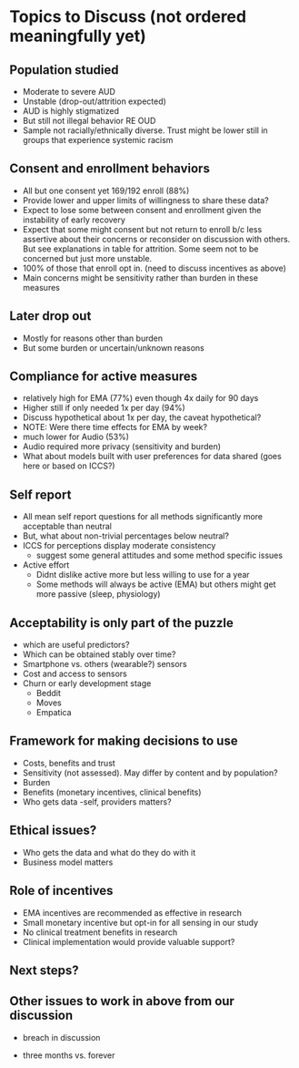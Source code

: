 
# Topics to Discuss (not ordered meaningfully yet)


## Population studied


* Moderate to severe AUD
* Unstable (drop-out/attrition expected)
* AUD is highly stigmatized
* But still not illegal behavior RE OUD
* Sample not racially/ethnically diverse.  Trust might be lower still in groups that experience systemic racism


## Consent and enrollment behaviors

* All but one consent yet 169/192 enroll (88%)
* Provide lower and upper limits of willingness to share these data?
* Expect to lose some between consent and enrollment given the instability of early recovery
* Expect that some might consent but not return to enroll b/c less assertive about their concerns or reconsider on discussion with others.  But see explanations in table for attrition.  Some seem not to be concerned but just more unstable.
* 100% of those that enroll opt in. (need to discuss incentives as above)
* Main concerns might be sensitivity rather than burden in these measures

## Later drop out

* Mostly for reasons other than burden
* But some burden or uncertain/unknown reasons

## Compliance for active measures

* relatively high for EMA (77%) even though 4x daily for 90 days
* Higher still if only needed 1x per day (94%)
* Discuss hypothetical about 1x per day, the caveat hypothetical?
* NOTE: Were there time effects for EMA by week?
* much lower for Audio (53%)
* Audio required more privacy (sensitivity and burden)
* What about models built with user preferences for data shared (goes here or based on ICCS?)


## Self report

* All mean self report questions for all methods significantly more acceptable than neutral
* But, what about non-trivial percentages below neutral?
* ICCS for perceptions display moderate consistency
	* suggest some general attitudes and some method specific issues
* Active effort
	* Didnt dislike active more but less willing to use for a year
	* Some methods will always be active (EMA) but others might get more passive (sleep, physiology)


## Acceptability is only part of the puzzle

* which are useful predictors?
* Which can be obtained stably over time?
* Smartphone vs. others (wearable?) sensors
* Cost and access to sensors
* Churn or early development stage
	* Beddit
	* Moves
	* Empatica


## Framework for making decisions to use

* Costs, benefits and trust
* Sensitivity (not assessed).  May differ by content and by population?
* Burden
* Benefits (monetary incentives, clinical benefits)
* Who gets data -self, providers matters?

## Ethical issues?

* Who gets the data and what do they do with it
* Business model matters


## Role of incentives

* EMA incentives are recommended as effective in  research
* Small monetary incentive but opt-in for all sensing in our study
* No clinical treatment benefits in research
* Clinical implementation would provide valuable support?


## Next steps?

## Other issues to work in above from our discussion

* breach in discussion

* three months vs. forever





